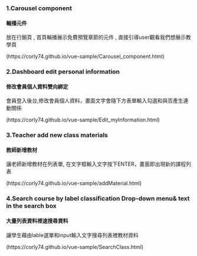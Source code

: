 <h3>1.Carousel component</h3>
<h4>輪播元件</h4>
<p>放在行銷頁 , 首頁輪播展示免費預覽章節的元件 , 直接引導user觀看我們想展示教學頁</p>
(https://corly74.github.io/vue-sample/Carousel_component.html)



<h3>2.Dashboard edit personal information</h3>
<h4>修改會員個人資料雙向綁定</h4>
<p>會員登入後台,修改會員個人資料，畫面文字會隨下方表單輸入勾選和與否產生連動關係</p>
(https://corly74.github.io/vue-sample/Edit_myInformation.html)


<h3>3.Teacher add new class materials</h3>
<h4>教師新增教材</h4>
<p>讓老師新增教材在列表單, 在文字框輸入文字按下ENTER，畫面即出現新的課程列表</p>
(https://corly74.github.io/vue-sample/addMaterial.html)


<h3>4.Search course by label classification Drop-down menu& text in the search box </h3>
<h4>大量列表資料裡速搜尋資料</h4>
<p>讓學生藉由lable選單和input輸入文字搜尋列表裡教材資料</p>
(https://corly74.github.io/vue-sample/SearchClass.html)




